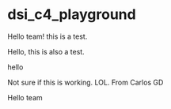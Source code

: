 # dsi_c4_playground

Hello team! this is a test.

Hello, this is also a test.

hello

Not sure if this is working. LOL. From Carlos GD

Hello team
